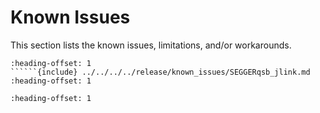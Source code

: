 # Known Issues

This section lists the known issues, limitations, and/or workarounds.

```{include} ../../../../release/known_issues/EDMA_examples.md
:heading-offset: 1
``````{include} ../../../../release/known_issues/SEGGERqsb_jlink.md
:heading-offset: 1
```

```{include} ../../../../release/known_issues/examples_hello_world_ns_secure_faults_ns_and_secure_faults_trdc_ns_have_incorrect_library_path_in_gui_projects.md
:heading-offset: 1
```